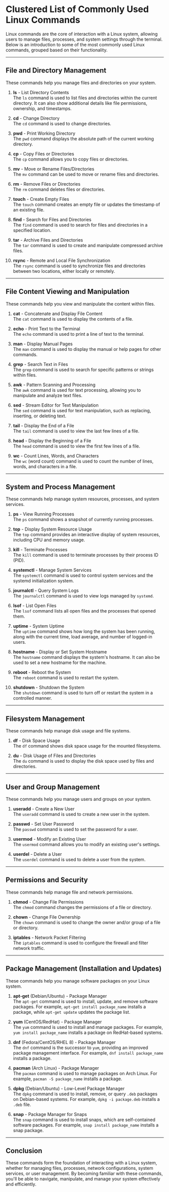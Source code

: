 # Clustered List of Commonly Used Linux Commands

Linux commands are the core of interaction with a Linux system, allowing users to manage files, processes, and system settings through the terminal. Below is an introduction to some of the most commonly used Linux commands, grouped based on their functionality.

---

## **File and Directory Management**

These commands help you manage files and directories on your system.

1. **ls** - List Directory Contents  
   The `ls` command is used to list files and directories within the current directory. It can also show additional details like file permissions, ownership, and timestamps.

2. **cd** - Change Directory  
   The `cd` command is used to change directories.

3. **pwd** - Print Working Directory  
   The `pwd` command displays the absolute path of the current working directory.

4. **cp** - Copy Files or Directories  
   The `cp` command allows you to copy files or directories.

5. **mv** - Move or Rename Files/Directories  
   The `mv` command can be used to move or rename files and directories.

6. **rm** - Remove Files or Directories  
   The `rm` command deletes files or directories.

7. **touch** - Create Empty Files  
   The `touch` command creates an empty file or updates the timestamp of an existing file.

8. **find** - Search for Files and Directories  
   The `find` command is used to search for files and directories in a specified location.

9. **tar** - Archive Files and Directories  
   The `tar` command is used to create and manipulate compressed archive files.

10. **rsync** - Remote and Local File Synchronization  
    The `rsync` command is used to synchronize files and directories between two locations, either locally or remotely.

---

## **File Content Viewing and Manipulation**

These commands help you view and manipulate the content within files.

1. **cat** - Concatenate and Display File Content  
   The `cat` command is used to display the contents of a file.

2. **echo** - Print Text to the Terminal  
   The `echo` command is used to print a line of text to the terminal.

3. **man** - Display Manual Pages  
   The `man` command is used to display the manual or help pages for other commands.

4. **grep** - Search Text in Files  
   The `grep` command is used to search for specific patterns or strings within files.

5. **awk** - Pattern Scanning and Processing  
   The `awk` command is used for text processing, allowing you to manipulate and analyze text files.

6. **sed** - Stream Editor for Text Manipulation  
   The `sed` command is used for text manipulation, such as replacing, inserting, or deleting text.

7. **tail** - Display the End of a File  
   The `tail` command is used to view the last few lines of a file.

8. **head** - Display the Beginning of a File  
    The `head` command is used to view the first few lines of a file.

9. **wc** - Count Lines, Words, and Characters  
   The `wc` (word count) command is used to count the number of lines, words, and characters in a file.

---

## **System and Process Management**

These commands help manage system resources, processes, and system services.

1. **ps** - View Running Processes  
   The `ps` command shows a snapshot of currently running processes.

2. **top** - Display System Resource Usage  
   The `top` command provides an interactive display of system resources, including CPU and memory usage.

3. **kill** - Terminate Processes  
   The `kill` command is used to terminate processes by their process ID (PID).

4. **systemctl** - Manage System Services  
   The `systemctl` command is used to control system services and the systemd initialization system.

5. **journalctl** - Query System Logs  
   The `journalctl` command is used to view logs managed by `systemd`.

6. **lsof** - List Open Files  
   The `lsof` command lists all open files and the processes that opened them.

7. **uptime** - System Uptime  
   The `uptime` command shows how long the system has been running, along with the current time, load average, and number of logged-in users.

8. **hostname** - Display or Set System Hostname  
   The `hostname` command displays the system's hostname. It can also be used to set a new hostname for the machine.

9. **reboot** - Reboot the System  
   The `reboot` command is used to restart the system.

10. **shutdown** - Shutdown the System  
    The `shutdown` command is used to turn off or restart the system in a controlled manner.

---

## **Filesystem Management**

These commands help manage disk usage and file systems.

1. **df** - Disk Space Usage  
   The `df` command shows disk space usage for the mounted filesystems.

2. **du** - Disk Usage of Files and Directories  
   The `du` command is used to display the disk space used by files and directories.

---

## **User and Group Management**

These commands help you manage users and groups on your system.

1. **useradd** - Create a New User  
   The `useradd` command is used to create a new user in the system.

2. **passwd** - Set User Password  
   The `passwd` command is used to set the password for a user.

3. **usermod** - Modify an Existing User  
   The `usermod` command allows you to modify an existing user's settings.

4. **userdel** - Delete a User  
   The `userdel` command is used to delete a user from the system.

---

## **Permissions and Security**

These commands help manage file and network permissions.

1. **chmod** - Change File Permissions  
   The `chmod` command changes the permissions of a file or directory.

2. **chown** - Change File Ownership  
   The `chown` command is used to change the owner and/or group of a file or directory.

3. **iptables** - Network Packet Filtering  
   The `iptables` command is used to configure the firewall and filter network traffic.

---

## **Package Management (Installation and Updates)**

These commands help you manage software packages on your Linux system.

1. **apt-get** (Debian/Ubuntu) - Package Manager  
   The `apt-get` command is used to install, update, and remove software packages. For example, `apt-get install package_name` installs a package, while `apt-get update` updates the package list.

2. **yum** (CentOS/RedHat) - Package Manager  
   The `yum` command is used to install and manage packages. For example, `yum install package_name` installs a package on RedHat-based systems.

3. **dnf** (Fedora/CentOS/RHEL 8) - Package Manager  
   The `dnf` command is the successor to `yum`, providing an improved package management interface. For example, `dnf install package_name` installs a package.

4. **pacman** (Arch Linux) - Package Manager  
   The `pacman` command is used to manage packages on Arch Linux. For example, `pacman -S package_name` installs a package.

5. **dpkg** (Debian/Ubuntu) - Low-Level Package Manager  
   The `dpkg` command is used to install, remove, or query `.deb` packages on Debian-based systems. For example, `dpkg -i package.deb` installs a `.deb` file.

6. **snap** - Package Manager for Snaps  
   The `snap` command is used to install snaps, which are self-contained software packages. For example, `snap install package_name` installs a snap package.

---

## **Conclusion**

These commands form the foundation of interacting with a Linux system, whether for managing files, processes, network configurations, system services, or user management. By becoming familiar with these commands, you'll be able to navigate, manipulate, and manage your system effectively and efficiently.
